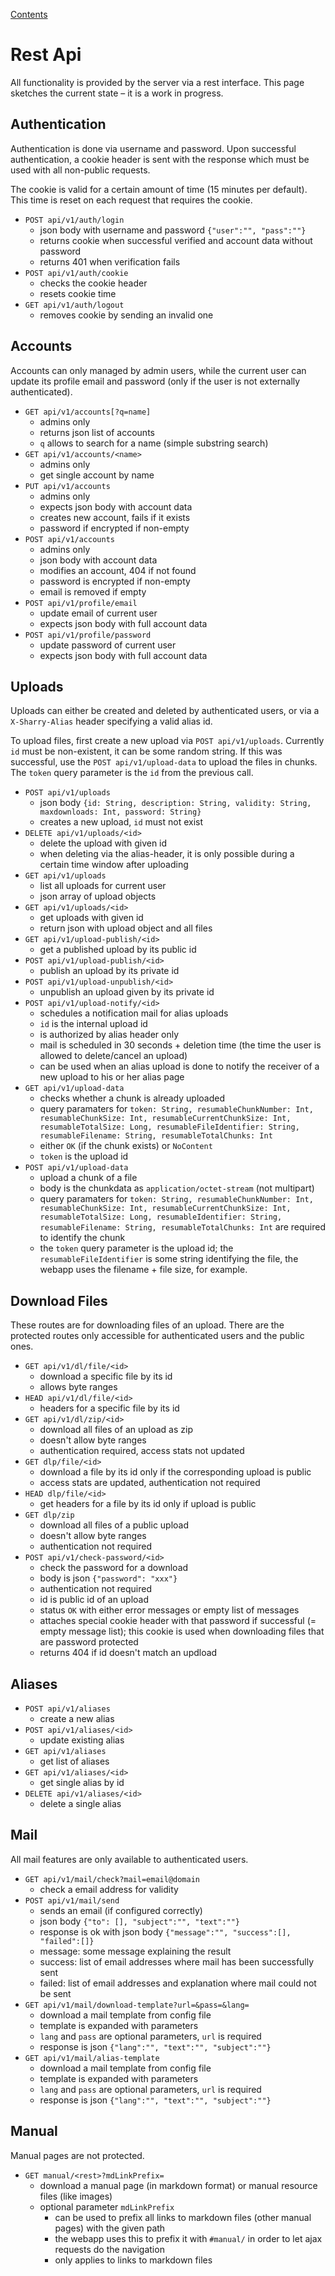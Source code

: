 [Contents](index.md)

# Rest Api

All functionality is provided by the server via a rest interface. This
page sketches the current state – it is a work in progress.


## Authentication

Authentication is done via username and password. Upon successful
authentication, a cookie header is sent with the response which must
be used with all non-public requests.

The cookie is valid for a certain amount of time (15 minutes per
default). This time is reset on each request that requires the cookie.

-   `POST api/v1/auth/login`
    -   json body with username and password `{"user":"", "pass":""}`
    -   returns cookie when successful verified and account data without password
    -   returns 401 when verification fails
-   `POST api/v1/auth/cookie`
    -   checks the cookie header
    -   resets cookie time
-   `GET api/v1/auth/logout`
    -   removes cookie by sending an invalid one


## Accounts

Accounts can only managed by admin users, while the current user can
update its profile email and password (only if the user is not
externally authenticated).

-   `GET api/v1/accounts[?q=name]`
    -   admins only
    -   returns json list of accounts
    -   `q` allows to search for a name (simple substring search)
-   `GET api/v1/accounts/<name>`
    -   admins only
    -   get single account by name
-   `PUT api/v1/accounts`
    -   admins only
    -   expects json body with account data
    -   creates new account, fails if it exists
    -   password if encrypted if non-empty
-   `POST api/v1/accounts`
    -   admins only
    -   json body with account data
    -   modifies an account, 404 if not found
    -   password is encrypted if non-empty
    -   email is removed if empty
-   `POST api/v1/profile/email`
    -   update email of current user
    -   expects json body with full account data
-   `POST api/v1/profile/password`
    -   update password of current user
    -   expects json body with full account data


## Uploads

Uploads can either be created and deleted by authenticated users, or
via a `X-Sharry-Alias` header specifying a valid alias id.

To upload files, first create a new upload via `POST
api/v1/uploads`. Currently `id` must be non-existent, it can be some
random string. If this was successful, use the `POST
api/v1/upload-data` to upload the files in chunks. The `token` query
parameter is the `id` from the previous call.


-   `POST api/v1/uploads`
    -   json body `{id: String, description: String, validity: String,
        maxdownloads: Int, password: String}`
    -   creates a new upload, `id` must not exist
-   `DELETE api/v1/uploads/<id>`
    -   delete the upload with given id
    -   when deleting via the alias-header, it is only possible during
        a certain time window after uploading
-   `GET api/v1/uploads`
    -   list all uploads for current user
    -   json array of upload objects
-   `GET api/v1/uploads/<id>`
    -   get uploads with given id
    -   return json with upload object and all files
-   `GET api/v1/upload-publish/<id>`
    -   get a published upload by its public id
-   `POST api/v1/upload-publish/<id>`
    -   publish an upload by its private id
-   `POST api/v1/upload-unpublish/<id>`
    -   unpublish an upload given by its private id
-   `POST api/v1/upload-notify/<id>`
    -   schedules a notification mail for alias uploads
    -   `id` is the internal upload id
    -   is authorized by alias header only
    -   mail is scheduled in 30 seconds + deletion time (the time the
        user is allowed to delete/cancel an upload)
    -   can be used when an alias upload is done to notify the
        receiver of a new upload to his or her alias page
-   `GET api/v1/upload-data`
    -   checks whether a chunk is already uploaded
    -   query paramaters for `token: String, resumableChunkNumber:
        Int, resumableChunkSize: Int, resumableCurrentChunkSize: Int,
        resumableTotalSize: Long, resumableFileIdentifier: String,
        resumableFilename: String, resumableTotalChunks: Int`
    -   either `OK` (if the chunk exists) or `NoContent`
    -   `token` is the upload id
-   `POST api/v1/upload-data`
    -   upload a chunk of a file
    -   body is the chunkdata as `application/octet-stream` (not
        multipart)
    -   query paramaters for `token: String, resumableChunkNumber:
        Int, resumableChunkSize: Int, resumableCurrentChunkSize: Int,
        resumableTotalSize: Long, resumableIdentifier: String,
        resumableFilename: String, resumableTotalChunks: Int` are
        required to identify the chunk
    -   the `token` query parameter is the upload id; the
        `resumableFileIdentifier` is some string identifying the file,
        the webapp uses the filename + file size, for example.

## Download Files

These routes are for downloading files of an upload. There are the
protected routes only accessible for authenticated users and the
public ones.

-   `GET api/v1/dl/file/<id>`
    -   download a specific file by its id
    -   allows byte ranges
-   `HEAD api/v1/dl/file/<id>`
    -   headers for a specific file by its id
-   `GET api/v1/dl/zip/<id>`
    -   download all files of an upload as zip
    -   doesn't allow byte ranges
    -   authentication required, access stats not updated
-   `GET dlp/file/<id>`
    -   download a file by its id only if the corresponding upload is public
    -   access stats are updated, authentication not required
-   `HEAD dlp/file/<id>`
    -   get headers for a file by its id only if upload is public
-   `GET dlp/zip`
    -   download all files of a public upload
    -   doesn't allow byte ranges
    -   authentication not required
-   `POST api/v1/check-password/<id>`
    -   check the password for a download
    -   body is json `{"password": "xxx"}`
    -   authentication not required
    -   id is public id of an upload
    -   status `OK` with either error messages or empty list of
        messages
    -   attaches special cookie header with that password if
        successful (= empty message list); this cookie is used when
        downloading files that are password protected
    -   returns 404 if id doesn't match an updload


## Aliases

-   `POST api/v1/aliases`
    -   create a new alias
-   `POST api/v1/aliases/<id>`
    -   update existing alias
-   `GET api/v1/aliases`
    -   get list of aliases
-   `GET api/v1/aliases/<id>`
    -   get single alias by id
-   `DELETE api/v1/aliases/<id>`
    -   delete a single alias


## Mail

All mail features are only available to authenticated users.

-   `GET api/v1/mail/check?mail=email@domain`
    -   check a email address for validity
-   `POST api/v1/mail/send`
    -   sends an email (if configured correctly)
    -   json body `{"to": [], "subject":"", "text":""}`
    -   response is ok with json body `{"message":"", "success":[], "failed":[]}`
    -   message: some message explaining the result
    -   success: list of email addresses where mail has been successfully sent
    -   failed: list of email addresses and explanation where mail could not be sent
-   `GET api/v1/mail/download-template?url=&pass=&lang=`
    -   download a mail template from config file
    -   template is expanded with parameters
    -   `lang` and `pass` are optional parameters, `url` is required
    -   response is json `{"lang":"", "text":"", "subject":""}`
-   `GET api/v1/mail/alias-template`
    -   download a mail template from config file
    -   template is expanded with parameters
    -   `lang` and `pass` are optional parameters, `url` is required
    -   response is json `{"lang":"", "text":"", "subject":""}`


## Manual

Manual pages are not protected.

-   `GET manual/<rest>?mdLinkPrefix=`
    -   download a manual page (in markdown format) or manual resource
        files (like images)
    -   optional parameter `mdLinkPrefix`
        -   can be used to prefix all links to markdown files (other manual
            pages) with the given path
        -   the webapp uses this to prefix it with `#manual/` in order to
            let ajax requests do the navigation
        -   only applies to links to markdown files
